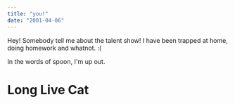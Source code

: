 ```yaml
---
title: "you!"
date: "2001-04-06"
---
```


Hey! Somebody tell me about the talent show! I have been trapped at home, doing homework and whatnot. :(

In the words of spoon, I'm up out.

# Long Live Cat
